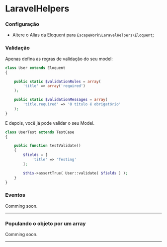 # LaravelHelpers

### Configuração

- Altere o Alias da Eloquent para `EscapeWork\LaravelHelpers\Eloquent`;

### Validação

Apenas defina as regras de validação do seu model: 

```php
class User extends Eloquent
{

    public static $validationRules = array(
        'title' => array('required')
    );

    public static $validationMessages = array(
        'title.required' => 'O título é obrigatório'
    );
}
```

E depois, você já pode validar o seu Model.

```php
class UserTest extends TestCase
{

    public function testValidate()
    {
        $fields = [
            'title' => 'Testing'
        ];

        $this->assertTrue( User::validate( $fields ) );
    }
}
```

### Eventos

Comming soon.

***

### Populando o objeto por um array

Comming soon.

***